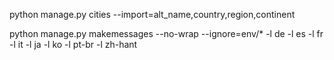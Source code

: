 python manage.py cities --import=alt_name,country,region,continent

python manage.py makemessages --no-wrap --ignore=env/* -l de -l es -l fr -l it -l ja -l ko -l pt-br -l zh-hant

